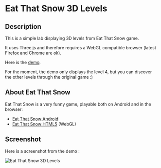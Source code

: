 # Eat That Snow 3D Levels

## Description
This is a simple lab displaying 3D levels from Eat That Snow game.

It uses Three.js and therefore requires a WebGL compatible browser (latest Firefox and Chrome are ok). 

Here is the [demo](http://labs.gtomee.com/ets-3D-levels/).

For the moment, the demo only displays the level 4, but you can discover the other levels through the original game :)

## About Eat That Snow
Eat That Snow is a very funny game, playable both on Android and in the browser:
* [Eat That Snow Android](https://play.google.com/store/apps/details?id=com.gtomee.eatthatsnow)
* [Eat That Snow HTML5](https://eatthatsnow.gtomee.com) (WebGL)

## Screenshot
Here is a screenshot from the demo :

![Eat That Snow 3D Levels](http://gtomee.com/wp-content/uploads/2012/09/eat_that_snow_3D_levels_2-e1348998747948.png "Eat That Snow 3D Levels")
